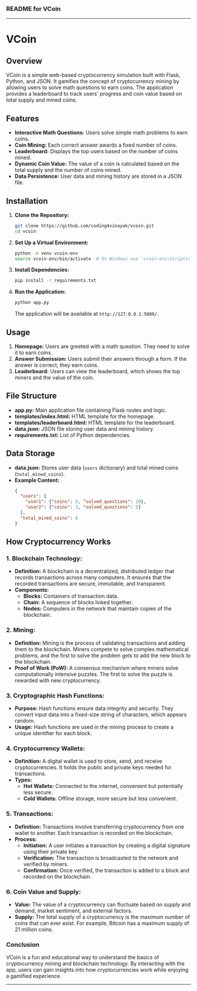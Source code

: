 ### README for VCoin

---

# VCoin

## Overview

VCoin is a simple web-based cryptocurrency simulation built with Flask, Python, and JSON. It gamifies the concept of cryptocurrency mining by allowing users to solve math questions to earn coins. The application provides a leaderboard to track users' progress and coin value based on total supply and mined coins.

## Features

- **Interactive Math Questions:** Users solve simple math problems to earn coins.
- **Coin Mining:** Each correct answer awards a fixed number of coins.
- **Leaderboard:** Displays the top users based on the number of coins mined.
- **Dynamic Coin Value:** The value of a coin is calculated based on the total supply and the number of coins mined.
- **Data Persistence:** User data and mining history are stored in a JSON file.

## Installation

1. **Clone the Repository:**
   ```bash
   git clone https://github.com/coding4vinayak/vcoin.git
   cd vcoin
   ```

2. **Set Up a Virtual Environment:**
   ```bash
   python -m venv vcoin-env
   source vcoin-env/bin/activate  # On Windows use `vcoin-env\Scripts\activate`
   ```

3. **Install Dependencies:**
   ```bash
   pip install -r requirements.txt
   ```

4. **Run the Application:**
   ```bash
   python app.py
   ```

   The application will be available at `http://127.0.0.1:5000/`.

## Usage

1. **Homepage:** Users are greeted with a math question. They need to solve it to earn coins.
2. **Answer Submission:** Users submit their answers through a form. If the answer is correct, they earn coins.
3. **Leaderboard:** Users can view the leaderboard, which shows the top miners and the value of the coin.

## File Structure

- **app.py:** Main application file containing Flask routes and logic.
- **templates/index.html:** HTML template for the homepage.
- **templates/leaderboard.html:** HTML template for the leaderboard.
- **data.json:** JSON file storing user data and mining history.
- **requirements.txt:** List of Python dependencies.

## Data Storage

- **data.json:** Stores user data (`users` dictionary) and total mined coins (`total_mined_coins`). 
- **Example Content:**
  ```json
  {
    "users": {
      "user1": {"coins": 5, "solved_questions": 10},
      "user2": {"coins": 3, "solved_questions": 5}
    },
    "total_mined_coins": 8
  }
  ```

## How Cryptocurrency Works

### **1. Blockchain Technology:**

- **Definition:** A blockchain is a decentralized, distributed ledger that records transactions across many computers. It ensures that the recorded transactions are secure, immutable, and transparent.
- **Components:** 
  - **Blocks:** Containers of transaction data.
  - **Chain:** A sequence of blocks linked together.
  - **Nodes:** Computers in the network that maintain copies of the blockchain.

### **2. Mining:**

- **Definition:** Mining is the process of validating transactions and adding them to the blockchain. Miners compete to solve complex mathematical problems, and the first to solve the problem gets to add the new block to the blockchain.
- **Proof of Work (PoW):** A consensus mechanism where miners solve computationally intensive puzzles. The first to solve the puzzle is rewarded with new cryptocurrency.

### **3. Cryptographic Hash Functions:**

- **Purpose:** Hash functions ensure data integrity and security. They convert input data into a fixed-size string of characters, which appears random.
- **Usage:** Hash functions are used in the mining process to create a unique identifier for each block.

### **4. Cryptocurrency Wallets:**

- **Definition:** A digital wallet is used to store, send, and receive cryptocurrencies. It holds the public and private keys needed for transactions.
- **Types:**
  - **Hot Wallets:** Connected to the internet, convenient but potentially less secure.
  - **Cold Wallets:** Offline storage, more secure but less convenient.

### **5. Transactions:**

- **Definition:** Transactions involve transferring cryptocurrency from one wallet to another. Each transaction is recorded on the blockchain.
- **Process:**
  - **Initiation:** A user initiates a transaction by creating a digital signature using their private key.
  - **Verification:** The transaction is broadcasted to the network and verified by miners.
  - **Confirmation:** Once verified, the transaction is added to a block and recorded on the blockchain.

### **6. Coin Value and Supply:**

- **Value:** The value of a cryptocurrency can fluctuate based on supply and demand, market sentiment, and external factors.
- **Supply:** The total supply of a cryptocurrency is the maximum number of coins that can ever exist. For example, Bitcoin has a maximum supply of 21 million coins.

### **Conclusion**

VCoin is a fun and educational way to understand the basics of cryptocurrency mining and blockchain technology. By interacting with the app, users can gain insights into how cryptocurrencies work while enjoying a gamified experience.

---
